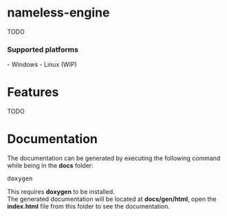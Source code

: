 # nameless-engine

TODO
<h3>Supported platforms</h3>
- Windows
- Linux (WIP)

# Features

TODO

# Documentation

The documentation can be generated by executing the following command while being in the <b>docs</b> folder:
<pre>
doxygen
</pre>
This requires <b>doxygen</b> to be installed.<br>
The generated documentation will be located at <b>docs/gen/html</b>, open the <b>index.html</b> file from this folder to see the documentation.
